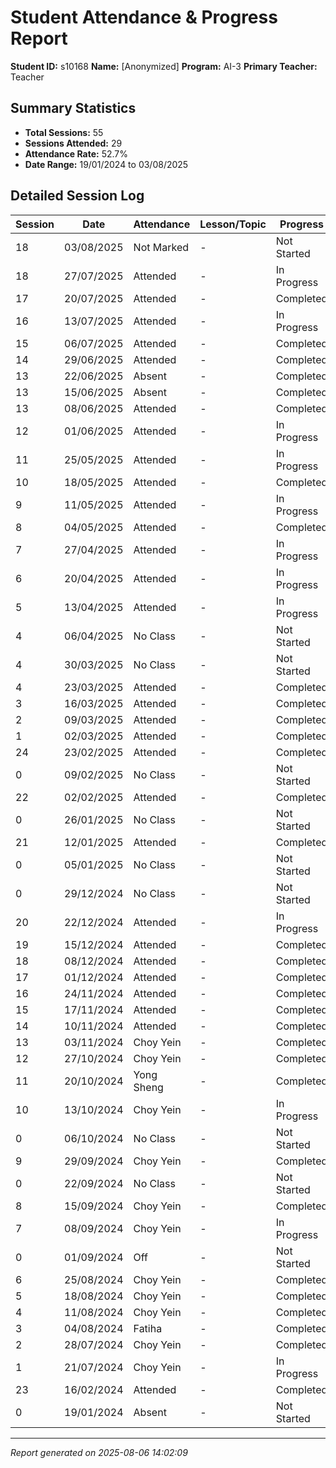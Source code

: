 # Student Attendance & Progress Report

**Student ID:** s10168
**Name:** [Anonymized]
**Program:** AI-3
**Primary Teacher:** Teacher

## Summary Statistics
- **Total Sessions:** 55
- **Sessions Attended:** 29
- **Attendance Rate:** 52.7%
- **Date Range:** 19/01/2024 to 03/08/2025

## Detailed Session Log

| Session | Date | Attendance | Lesson/Topic | Progress |
|---------|------|------------|--------------|----------|
| 18 | 03/08/2025 | Not Marked | - | Not Started |
| 18 | 27/07/2025 | Attended | - | In Progress |
| 17 | 20/07/2025 | Attended | - | Completed |
| 16 | 13/07/2025 | Attended | - | In Progress |
| 15 | 06/07/2025 | Attended | - | Completed |
| 14 | 29/06/2025 | Attended | - | Completed |
| 13 | 22/06/2025 | Absent | - | Completed |
| 13 | 15/06/2025 | Absent | - | Completed |
| 13 | 08/06/2025 | Attended | - | Completed |
| 12 | 01/06/2025 | Attended | - | In Progress |
| 11 | 25/05/2025 | Attended | - | In Progress |
| 10 | 18/05/2025 | Attended | - | Completed |
| 9 | 11/05/2025 | Attended | - | In Progress |
| 8 | 04/05/2025 | Attended | - | Completed |
| 7 | 27/04/2025 | Attended | - | In Progress |
| 6 | 20/04/2025 | Attended | - | In Progress |
| 5 | 13/04/2025 | Attended | - | In Progress |
| 4 | 06/04/2025 | No Class | - | Not Started |
| 4 | 30/03/2025 | No Class | - | Not Started |
| 4 | 23/03/2025 | Attended | - | Completed |
| 3 | 16/03/2025 | Attended | - | Completed |
| 2 | 09/03/2025 | Attended | - | Completed |
| 1 | 02/03/2025 | Attended | - | Completed |
| 24 | 23/02/2025 | Attended | - | Completed |
| 0 | 09/02/2025 | No Class | - | Not Started |
| 22 | 02/02/2025 | Attended | - | Completed |
| 0 | 26/01/2025 | No Class | - | Not Started |
| 21 | 12/01/2025 | Attended | - | Completed |
| 0 | 05/01/2025 | No Class | - | Not Started |
| 0 | 29/12/2024 | No Class | - | Not Started |
| 20 | 22/12/2024 | Attended | - | In Progress |
| 19 | 15/12/2024 | Attended | - | Completed |
| 18 | 08/12/2024 | Attended | - | Completed |
| 17 | 01/12/2024 | Attended | - | Completed |
| 16 | 24/11/2024 | Attended | - | Completed |
| 15 | 17/11/2024 | Attended | - | Completed |
| 14 | 10/11/2024 | Attended | - | Completed |
| 13 | 03/11/2024 | Choy Yein | - | Completed |
| 12 | 27/10/2024 | Choy Yein | - | Completed |
| 11 | 20/10/2024 | Yong Sheng | - | Completed |
| 10 | 13/10/2024 | Choy Yein | - | In Progress |
| 0 | 06/10/2024 | No Class | - | Not Started |
| 9 | 29/09/2024 | Choy Yein | - | Completed |
| 0 | 22/09/2024 | No Class | - | Not Started |
| 8 | 15/09/2024 | Choy Yein | - | Completed |
| 7 | 08/09/2024 | Choy Yein | - | In Progress |
| 0 | 01/09/2024 | Off | - | Not Started |
| 6 | 25/08/2024 | Choy Yein | - | Completed |
| 5 | 18/08/2024 | Choy Yein | - | Completed |
| 4 | 11/08/2024 | Choy Yein | - | Completed |
| 3 | 04/08/2024 | Fatiha | - | Completed |
| 2 | 28/07/2024 | Choy Yein | - | Completed |
| 1 | 21/07/2024 | Choy Yein | - | In Progress |
| 23 | 16/02/2024 | Attended | - | Completed |
| 0 | 19/01/2024 | Absent | - | Not Started |

---
*Report generated on 2025-08-06 14:02:09*